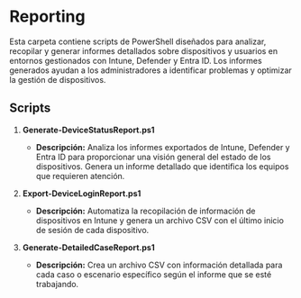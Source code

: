 # Reporting

Esta carpeta contiene scripts de PowerShell diseñados para analizar, recopilar y generar informes detallados sobre dispositivos y usuarios en entornos gestionados con Intune, Defender y Entra ID. Los informes generados ayudan a los administradores a identificar problemas y optimizar la gestión de dispositivos.

## Scripts

1. **Generate-DeviceStatusReport.ps1**
   - **Descripción:** Analiza los informes exportados de Intune, Defender y Entra ID para proporcionar una visión general del estado de los dispositivos. Genera un informe detallado que identifica los equipos que requieren atención.

2. **Export-DeviceLoginReport.ps1**
   - **Descripción:** Automatiza la recopilación de información de dispositivos en Intune y genera un archivo CSV con el último inicio de sesión de cada dispositivo.

3. **Generate-DetailedCaseReport.ps1**
   - **Descripción:** Crea un archivo CSV con información detallada para cada caso o escenario específico según el informe que se esté trabajando.


